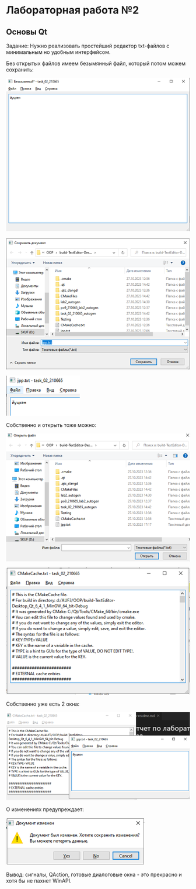 
# Лабораторная работа №2 #

## Основы Qt ##

Задание: Нужно реализовать простейший редактор
txt-файлов с минимальным но удобным интерфейсом.

Без открытых файлов имеем безымянный файл, который потом можем сохранить:

![image](./images/image.png)

![image](./images/image2.png)

![image](./images/image3.png)

Собственно и открыть тоже можно:

![image](./images/image4.png)

![image](./images/image5.png)

Собственно уже есть 2 окна:

![image](./images/image6.png)

О изменениях предупреждает:

![image](./images/image7.png)

Вывод: сигналы, QAction, готовые диалоговые окна -
это прекрасно и хотя бы не пахнет WinAPI.
